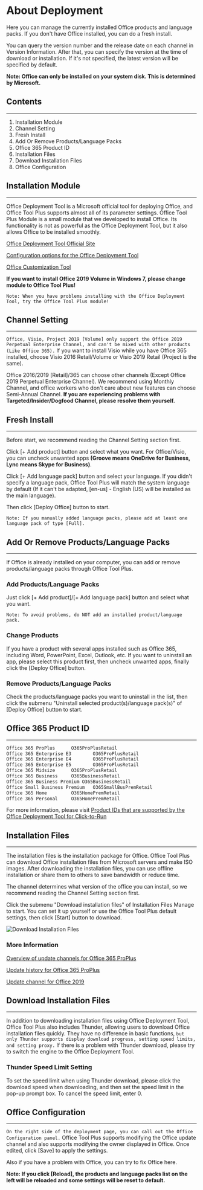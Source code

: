 # About Deployment

Here you can manage the currently installed Office products and language packs. If you don't have Office installed, you can do a fresh install.

You can query the version number and the release date on each channel in Version Information. After that, you can specify the version at the time of download or installation. If it's not specified, the latest version will be specified by default.

**Note: Office can only be installed on your system disk. This is determined by Microsoft.**

## Contents

---

1. Installation Module
2. Channel Setting
3. Fresh Install
4. Add Or Remove Products/Language Packs
5. Office 365 Product ID
6. Installation Files
7. Download Installation Files
8. Office Configuration

## Installation Module

---

Office Deployment Tool is a Microsoft official tool for deploying Office, and Office Tool Plus supports almost all of its parameter settings.
Office Tool Plus Module is a small module that we developed to install Office. Its functionality is not as powerful as the Office Deployment Tool, but it also allows Office to be installed smoothly.

[Office Deployment Tool Official Site](https://aka.ms/ODT)

[Configuration options for the Office Deployment Tool](https://docs.microsoft.com/en-us/DeployOffice/configuration-options-for-the-office-2016-deployment-tool)

[Office Customization Tool](https://config.office.com/deploymentsettings)

**If you want to install Office 2019 Volume in Windows 7, please change module to Office Tool Plus!**

`Note: When you have problems installing with the Office Deployment Tool, try the Office Tool Plus module!`

## Channel Setting

---

`Office, Visio, Project 2019 [Volume] only support the Office 2019 Perpetual Enterprise Channel, and can't be mixed with other products (Like Office 365).`
If you want to install Visio while you have Office 365 installed, choose Visio 2016 Retail/Volume or Visio 2019 Retail (Project is the same).

Office 2016/2019 [Retail]/365 can choose other channels (Except Office 2019 Perpetual Enterprise Channel). We recommend using Monthly Channel, and office workers who don't care about new features can choose Semi-Annual Channel. **If you are experiencing problems with Targeted/Insider/Dogfood Channel, please resolve them yourself.**

## Fresh Install

---

Before start, we recommend reading the Channel Setting section first.

Click [+ Add product] button and select what you want. For Office/Visio, you can uncheck unwanted apps **(Groove means OneDrive for Business, Lync means Skype for Business)**.

Click [+ Add language pack] button and select your language. If you didn't specify a language pack, Office Tool Plus will match the system language by default (If it can't be adapted, [en-us] - English (US) will be installed as the main language).

Then click [Deploy Office] button to start.

`Note: If you manually added language packs, please add at least one language pack of type [Full].`

## Add Or Remove Products/Language Packs

---

If Office is already installed on your computer, you can add or remove products/language packs through Office Tool Plus.

### Add Products/Language Packs

Just click [+ Add product]/[+ Add language pack] button and select what you want. 

`Note: To avoid problems, do NOT add an installed product/language pack.`

### Change Products

If you have a product with several apps installed such as Office 365, including Word, PowerPoint, Excel, Outlook, etc. If you want to uninstall an app, please select this product first, then uncheck unwanted apps, finally click the [Deploy Office] button.

### Remove Products/Language Packs

Check the products/language packs you want to uninstall in the list, then click the submenu "Uninstall selected product(s)/language pack(s)" of [Deploy Office] button to start.

## Office 365 Product ID

---

```txt
Office 365 ProPlus		O365ProPlusRetail
Office 365 Enterprise E3		O365ProPlusRetail
Office 365 Enterprise E4		O365ProPlusRetail
Office 365 Enterprise E5		O365ProPlusRetail
Office 365 Midsize		O365ProPlusRetail
Office 365 Business		O365BusinessRetail
Office 365 Business Premium	O365BusinessRetail
Office Small Business Premium	O365SmallBusPremRetail
Office 365 Home			O365HomePremRetail
Office 365 Personal		O365HomePremRetail
```

For more information, please visit [Product IDs that are supported by the Office Deployment Tool for Click-to-Run](https://docs.microsoft.com/en-us/office365/troubleshoot/administration/product-ids-supported-office-deployment-click-to-run)

## Installation Files

---

The installation files is the installation package for Office. Office Tool Plus can download Office installation files from Microsoft servers and make ISO images. After downloading the installation files, you can use offline installation or share them to others to save bandwidth or reduce time.

The channel determines what version of the office you can install, so we recommend reading the Channel Setting section first.

Click the submenu "Download installation files" of Installation Files Manage to start. You can set it up yourself or use the Office Tool Plus default settings, then click [Start] button to download.

![Download Installation Files](https://coolhub.top/wp-content/uploads/2019/11/QQ截图20191107202304-1.png)

### More Information

[Overview of update channels for Office 365 ProPlus](https://docs.microsoft.com/en-us/DeployOffice/overview-of-update-channels-for-office-365-proplus)

[Update history for Office 365 ProPlus](https://docs.microsoft.com/en-us/officeupdates/update-history-office365-proplus-by-date)

[Update channel for Office 2019](https://docs.microsoft.com/en-us/DeployOffice/office2019/update#update-channel-for-office-2019)

## Download Installation Files

---

In addition to downloading installation files using Office Deployment Tool, Office Tool Plus also includes Thunder, allowing users to download Office installation files quickly. They have no difference in basic functions, `but only Thunder supports display download progress, setting speed limits, and setting proxy.` If there is a problem with Thunder download, please try to switch the engine to the Office Deployment Tool.

### Thunder Speed Limit Setting

To set the speed limit when using Thunder download, please click the download speed when downloading, and then set the speed limit in the pop-up prompt box. To cancel the speed limit, enter 0.

## Office Configuration

---

`On the right side of the deployment page, you can call out the Office Configuration panel.`
Office Tool Plus supports modifying the Office update channel and also supports modifying the owner displayed in Office. Once edited, click [Save] to apply the settings.

Also if you have a problem with Office, you can try to fix Office here.

**Note: If you click [Reload], the products and language packs list on the left will be reloaded and some settings will be reset to default.**

